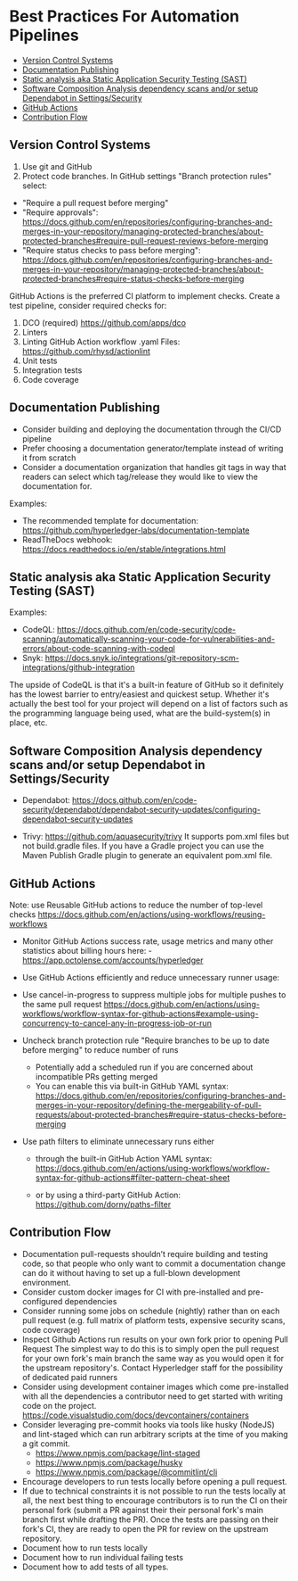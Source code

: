 # Best Practices For Automation Pipelines<!-- omit in toc -->

- [Version Control Systems](#version-control-systems)
- [Documentation Publishing](#documentation-publishing)
- [Static analysis aka Static Application Security Testing (SAST)](#static-analysis-aka-static-application-security-testing-sast)
- [Software Composition Analysis dependency scans and/or setup Dependabot in Settings/Security](#software-composition-analysis-dependency-scans-andor-setup-dependabot-in-settingssecurity)
- [GitHub Actions](#github-actions)
- [Contribution Flow](#contribution-flow)


## Version Control Systems

1. Use git and GitHub
2. Protect code branches. In GitHub settings "Branch protection rules" select:

- "Require a pull request before merging"
- "Require approvals": https://docs.github.com/en/repositories/configuring-branches-and-merges-in-your-repository/managing-protected-branches/about-protected-branches#require-pull-request-reviews-before-merging  
- "Require status checks to pass before merging": https://docs.github.com/en/repositories/configuring-branches-and-merges-in-your-repository/managing-protected-branches/about-protected-branches#require-status-checks-before-merging

GitHub Actions is the preferred CI platform to implement checks. Create a test pipeline, consider required checks for:
1. DCO (required) https://github.com/apps/dco
2. Linters
3. Linting GitHub Action workflow .yaml Files: https://github.com/rhysd/actionlint
4. Unit tests
5. Integration tests
6. Code coverage

## Documentation Publishing

- Consider building and deploying the documentation through the CI/CD pipeline
- Prefer choosing a documentation generator/template instead of writing it from scratch
- Consider a documentation organization that handles git tags in  way that readers can select which tag/release they would like to view the documentation for.

Examples: 

- The recommended template for documentation: https://github.com/hyperledger-labs/documentation-template
- ReadTheDocs webhook: https://docs.readthedocs.io/en/stable/integrations.html

## Static analysis aka Static Application Security Testing (SAST)

Examples:

- CodeQL: https://docs.github.com/en/code-security/code-scanning/automatically-scanning-your-code-for-vulnerabilities-and-errors/about-code-scanning-with-codeql
- Snyk: https://docs.snyk.io/integrations/git-repository-scm-integrations/github-integration

The upside of CodeQL is that it's a built-in feature of GitHub so it definitely has the lowest barrier to entry/easiest and quickest setup. 
Whether it's actually the best tool for your project will depend on a list of factors such as the programming language being used, what are the build-system(s) in place, etc.

## Software Composition Analysis dependency scans and/or setup Dependabot in Settings/Security

- Dependabot: https://docs.github.com/en/code-security/dependabot/dependabot-security-updates/configuring-dependabot-security-updates

- Trivy: https://github.com/aquasecurity/trivy
    It supports pom.xml files but not build.gradle files. If you have a Gradle project you can use the Maven Publish Gradle plugin to generate an equivalent pom.xml file.

## GitHub Actions

Note: use Reusable GitHub actions to reduce the number of top-level checks
https://docs.github.com/en/actions/using-workflows/reusing-workflows

- Monitor GitHub Actions success rate, usage metrics and many other statistics about billing hours here: - https://app.octolense.com/accounts/hyperledger
- Use GitHub Actions efficiently and reduce unnecessary runner usage:
- Use cancel-in-progress to suppress multiple jobs for multiple pushes to the same pull request
https://docs.github.com/en/actions/using-workflows/workflow-syntax-for-github-actions#example-using-concurrency-to-cancel-any-in-progress-job-or-run
- Uncheck branch protection rule "Require branches to be up to date before merging" to reduce number of runs
    * Potentially add a scheduled run if you are concerned about incompatible PRs getting merged
    * You can enable this via built-in GitHub YAML syntax:
        https://docs.github.com/en/repositories/configuring-branches-and-merges-in-your-repository/defining-the-mergeability-of-pull-requests/about-protected-branches#require-status-checks-before-merging


- Use path filters to eliminate unnecessary runs either 
  * through the built-in GitHub Action YAML syntax: https://docs.github.com/en/actions/using-workflows/workflow-syntax-for-github-actions#filter-pattern-cheat-sheet
  
  * or by using a third-party GitHub Action: https://github.com/dorny/paths-filter

## Contribution Flow

- Documentation pull-requests shouldn’t require building and testing code, so that people who only want to commit a documentation change can do it without having to
set up a full-blown development environment.
- Consider custom docker images for CI with pre-installed and pre-configured dependencies
- Consider running some jobs on schedule (nightly) rather than on each pull request (e.g. full matrix of platform tests, expensive security scans, code coverage)
- Inspect Github Actions run results on your own fork prior to opening Pull Request
The simplest way to do this is to simply open the pull request for your own fork's main branch the same way as you would open it for the upstream repository's.
Contact Hyperledger staff for the possibility of dedicated paid runners
- Consider using development container images which come pre-installed with all the dependencies a contributor need to get started with writing code on the project.
https://code.visualstudio.com/docs/devcontainers/containers
- Consider leveraging pre-commit hooks via tools like husky (NodeJS) and lint-staged which can run arbitrary scripts at the time of you making a git commit.
    * https://www.npmjs.com/package/lint-staged
    * https://www.npmjs.com/package/husky
    * https://www.npmjs.com/package/@commitlint/cli
- Encourage developers to run tests locally before opening a pull request.
- If due to technical constraints it is not possible to run the tests locally at all, the next best thing to encourage contributors is to run the CI on their personal fork (submit a PR against their their personal fork's main branch first while drafting the PR). Once the tests are passing on their fork's CI, they are ready to open the PR for review on the upstream repository.
- Document how to run tests locally
- Document how to run individual failing tests
- Document how to add tests of all types.
